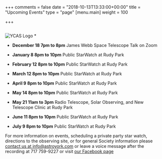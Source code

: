 +++
comments = false
date = "2018-10-13T13:33:00+00:00"
title = "Upcoming Events"
type = "page"
[menu.main]
weight = 100

+++

## 
![YCAS Logo](../img/YCAS2018b.jpg "York County Astronomical Society")
*

* **December 18 7pm to 8pm** James Webb Space Telescope Talk on Zoom

* **January 8 8pm to 10pm** Public StarWatch at Rudy Park

* **February 12 8pm to 10pm** Public StarWatch at Rudy Park

* **March 12 8pm to 10pm** Public StarWatch at Rudy Park

* **April 9 8pm to 10pm** Public StarWatch at Rudy Park

* **May 14 8pm to 10pm** Public StarWatch at Rudy Park

* **May 21 11am to 3pm** Radio Telescope, Solar Observing, and New Telescope Clinic at Rudy Park

* **June 11 8pm to 10pm** Public StarWatch at Rudy Park

* **July 9 8pm to 10pm** Public StarWatch at Rudy Park

For more information on events, scheduling a private party star watch, directions to the observing site, or for general Society information please [contact us at info@astroyork.com](info@astroyork.com) or leave a voice message after the recording at 717 759-9227 or visit [our Facebook page](https://www.facebook.com/astroyork)

